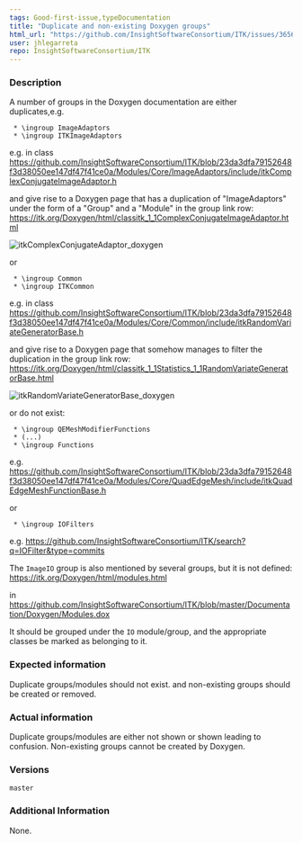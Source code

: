 ```yaml
---
tags: Good-first-issue,typeDocumentation
title: "Duplicate and non-existing Doxygen groups"
html_url: "https://github.com/InsightSoftwareConsortium/ITK/issues/3656"
user: jhlegarreta
repo: InsightSoftwareConsortium/ITK
---
```


### Description

A number of groups in the Doxygen documentation are either duplicates,e.g.
```
 * \ingroup ImageAdaptors
 * \ingroup ITKImageAdaptors
```

e.g. in class https://github.com/InsightSoftwareConsortium/ITK/blob/23da3dfa79152648f3d38050ee147df47f41ce0a/Modules/Core/ImageAdaptors/include/itkComplexConjugateImageAdaptor.h

and give rise to a Doxygen page that has a duplication of "ImageAdaptors" under the form of a "Group" and a "Module" in the group link row: https://itk.org/Doxygen/html/classitk_1_1ComplexConjugateImageAdaptor.html

![itkComplexConjugateAdaptor_doxygen](https://user-images.githubusercontent.com/5576557/192155527-7a154cb9-8b3c-4eff-a2fc-70ce8474628f.png)

or 
```
 * \ingroup Common
 * \ingroup ITKCommon
```

e.g. in class https://github.com/InsightSoftwareConsortium/ITK/blob/23da3dfa79152648f3d38050ee147df47f41ce0a/Modules/Core/Common/include/itkRandomVariateGeneratorBase.h

and give rise to a Doxygen page that somehow manages to filter the duplication in the group link row: https://itk.org/Doxygen/html/classitk_1_1Statistics_1_1RandomVariateGeneratorBase.html

![itkRandomVariateGeneratorBase_doxygen](https://user-images.githubusercontent.com/5576557/192155514-091889ed-c1d9-4db8-9eba-3f0616f5b9bf.png)

or do not exist:
```
 * \ingroup QEMeshModifierFunctions
 * (...)
 * \ingroup Functions
```

e.g. https://github.com/InsightSoftwareConsortium/ITK/blob/23da3dfa79152648f3d38050ee147df47f41ce0a/Modules/Core/QuadEdgeMesh/include/itkQuadEdgeMeshFunctionBase.h

or 
```
 * \ingroup IOFilters
```

e.g. https://github.com/InsightSoftwareConsortium/ITK/search?q=IOFilter&type=commits

The `ImageIO` group is also mentioned by several groups, but it is not defined:
https://itk.org/Doxygen/html/modules.html

in https://github.com/InsightSoftwareConsortium/ITK/blob/master/Documentation/Doxygen/Modules.dox

It should be grouped under the `IO` module/group, and the appropriate classes be marked as belonging to it.

### Expected information

Duplicate groups/modules should not exist. and non-existing groups should be created or removed.

### Actual information

Duplicate groups/modules are either not shown or shown leading to confusion. Non-existing groups cannot be created by Doxygen.

### Versions

`master`

### Additional Information

None.